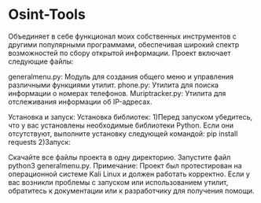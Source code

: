 # Osint-Tools
Объединяет в себе функционал моих собственных инструментов с другими популярными программами, обеспечивая широкий спектр возможностей по сбору открытой информации.
Проект включает следующие файлы:

generalmenu.py: Модуль для создания общего меню и управления различными функциями утилит.
phone.py: Утилита для поиска информации о номерах телефонов.
Muriptracker.py: Утилита для отслеживания информации об IP-адресах.

Установка и запуск:
Установка библиотек:
1)Перед запуском убедитесь, что у вас установлены необходимые библиотеки Python. Если они отсутствуют, выполните установку следующей командой:
pip install requests
2)Запуск:

Скачайте все файлы проекта в одну директорию.
Запустите файл python3 generalmenu.py.
Примечание:
Проект был протестирован на операционной системе Kali Linux и должен работать корректно. Если у вас возникли проблемы с запуском или использованием утилит, обратитесь к документации или к разработчику для получения помощи.
